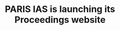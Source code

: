 ---
title: PARIS IAS is launching its Proceedings website
picture: https://cdn.vuetifyjs.com/images/cards/sunshine.jpg
link: https://neatastic.com
published: true
color: #012b43
---